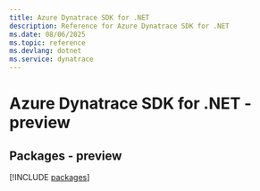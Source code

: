 ```yaml
---
title: Azure Dynatrace SDK for .NET
description: Reference for Azure Dynatrace SDK for .NET
ms.date: 08/06/2025
ms.topic: reference
ms.devlang: dotnet
ms.service: dynatrace
---
```

# Azure Dynatrace SDK for .NET - preview
## Packages - preview
[!INCLUDE [packages](dynatrace-index.md)]